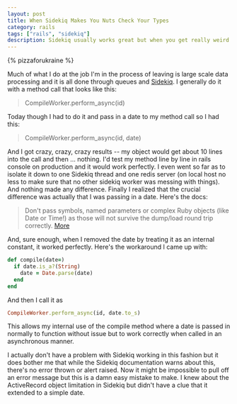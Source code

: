 ```yaml
---
layout: post
title: When Sidekiq Makes You Nuts Check Your Types
category: rails
tags: ["rails", "sidekiq"]
description: Sidekiq usually works great but when you get really weird errors, check to make sure you're not passing in something other than a primitive type as a method parameter.
---
```

{% pizzaforukraine  %}

Much of what I do at the job I'm in the process of leaving is large scale data processing and it is all done through queues and [Sidekiq](http://www.sidekiq.org).  I generally do it with a method call that looks like this:

> CompileWorker.perform_async(id)

Today though I had to do it and pass in a date to my method call so I had this:

> CompileWorker.perform_async(id, date)

And I got crazy, crazy, crazy results -- my object would get about 10 lines into the call and then ... nothing.  I'd test my method line by line in rails console on production and it would work perfectly.  I even went so far as to isolate it down to one Sidekiq thread and one redis server (on local host no less to make sure that no other sidekiq worker was messing with things).  And nothing made any difference.  Finally I realized that the crucial difference was actually that I was passing in a date.  Here's the docs:

> Don't pass symbols, named parameters or complex Ruby objects (like Date or Time!) as those will not survive the dump/load round trip correctly. [More](https://github.com/mperham/sidekiq/wiki/Best-Practices)

And, sure enough, when I removed the date by treating it as an internal constant, it worked perfectly.  Here's the workaround I came up with:

```ruby
def compile(date=)
  if date.is_a?(String)
    date = Date.parse(date)
  end
end
```

And then I call it as 

```ruby
CompileWorker.perform_async(id, date.to_s)
```

This allows my internal use of the compile method where a date is passed in normally to function without issue but to work correctly when called in an asynchronous manner.

I actually don't have a problem with Sidekiq working in this fashion but it does bother me that while the Sidekiq documentation warns about this, there's no error thrown or alert raised.  Now it might be impossible to pull off an error message but this is a damn easy mistake to make.  I knew about the ActiveRecord object limitation in Sidekiq but didn't have a clue that it extended to a simple date.